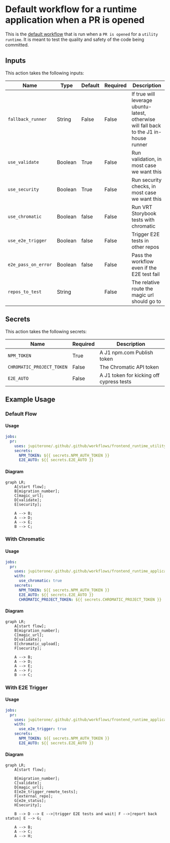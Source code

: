 # Default workflow for a runtime application when a PR is opened


This is the [default workflow](../../frontend_runtime_application_pr.yml@main) that is run when a `PR is opened` for a `utility runtime`. It is meant to test the quality and safety of the code being committed.

## Inputs

This action takes the following inputs:

| Name                        | Type    | Default                      | Required  | Description                                                                            |
| --------------------------- | ------- | ---------------------------- | --------- | -------------------------------------------------------------------------------------- |
| `fallback_runner`           | String  | False                        | False      | If true will leverage ubuntu-latest, otherwise will fall back to the J1 in-house runner
| `use_validate`              | Boolean | True                         | False      | Run validation, in most case we want this
| `use_security`              | Boolean | True                         | False      | Run security checks, in most case we want this
| `use_chromatic`             | Boolean | false                        | False      | Run VRT Storybook tests with chromatic
| `use_e2e_trigger`           | Boolean | false                        | False      | Trigger E2E tests in other repos
| `e2e_pass_on_error`         | Boolean | false                        | False      | Pass the workflow even if the E2E test fail
| `repos_to_test`             | String  |                              | False      | The relative route the magic url should go to
                                                                           
## Secrets

This action takes the following secrets:

| Name                        | Required  | Description                               |
| --------------------------- | --------- | ----------------------------------------- |
| `NPM_TOKEN`                 | True      | A J1 npm.com Publish token
| `CHROMATIC_PROJECT_TOKEN`   | False     | The Chromatic API token
| `E2E_AUTO`                  | False     | A J1 token for kicking off cypress tests

## Example Usage

### Default Flow

#### Usage

```yaml
jobs:
  pr:
    uses: jupiterone/.github/.github/workflows/frontend_runtime_utility_pr.yml@main
    secrets:
      NPM_TOKEN: ${{ secrets.NPM_AUTH_TOKEN }}
      E2E_AUTO: ${{ secrets.E2E_AUTO }}
```

#### Diagram

```mermaid
graph LR;
    A[start flow];
    B[migration_number];
    C[magic_url];
    D[validate];
    E[security];

    A --> B;
    A --> D;
    A --> E;
    B --> C;
```

### With Chromatic

#### Usage

```yaml
jobs:
  pr:
    uses: jupiterone/.github/.github/workflows/frontend_runtime_application_pr.yml@main
    with:
      use_chromatic: true
    secrets:
      NPM_TOKEN: ${{ secrets.NPM_AUTH_TOKEN }}
      E2E_AUTO: ${{ secrets.E2E_AUTO }}
      CHROMATIC_PROJECT_TOKEN: ${{ secrets.CHROMATIC_PROJECT_TOKEN }}
```

#### Diagram

```mermaid
graph LR;
    A[start flow];
    B[migration_number];
    C[magic_url];
    D[validate];
    E[chromatic_upload];
    F[security];

    A --> B;
    A --> D;
    A --> E;
    A --> F;
    B --> C;
```

### With E2E Trigger

#### Usage

```yaml
jobs:
  pr:
    uses: jupiterone/.github/.github/workflows/frontend_runtime_application_pr.yml@main
    with:
      use_e2e_trigger: true
    secrets:
      NPM_TOKEN: ${{ secrets.NPM_AUTH_TOKEN }}
      E2E_AUTO: ${{ secrets.E2E_AUTO }}
```

#### Diagram

```mermaid
graph LR;
    A[start flow];

    B[migration_number];
    C[validate];
    D[magic_url];
    E[e2e_trigger_remote_tests];
    F[external_repo];
    G[e2e_status];
    H[security];

    B --> D --> E -->|trigger E2E tests and wait| F -->|report back status| E --> G;

    A --> B;
    A --> C;
    A --> H;
```
